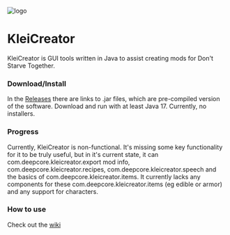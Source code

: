 ![logo](https://lab.deepcore.dev/decduck3/kleicreator/-/raw/master/src/com/deepcore/kleicreator/resources/StartupSplash.png)
# KleiCreator
KleiCreator is GUI tools written in Java to assist creating mods for Don't Starve Together.

### Download/Install
In the [Releases](https://lab.deepcore.dev/decduck3/kleicreator/-/releases) there are links to .jar files, which are pre-compiled version of the software. Download and run with at least Java 17. Currently, no installers.

### Progress
Currently, KleiCreator is non-functional. It's missing some key functionality for it to be truly useful, but in it's current state, it can com.deepcore.kleicreator.export mod info, com.deepcore.kleicreator.recipes, com.deepcore.kleicreator.speech and the basics of com.deepcore.kleicreator.items. It currently lacks any components for these com.deepcore.kleicreator.items (eg edible or armor) and any support for characters.

### How to use
Check out the [wiki](https://lab.deepcore.dev/decduck3/kleicreator/-/wikis/home)